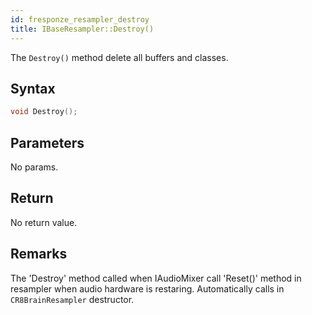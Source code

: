 ```yaml
---
id: fresponze_resampler_destroy
title: IBaseResampler::Destroy()
---
```


The `Destroy()` method delete all buffers and classes.

## Syntax 
```cpp
void Destroy();
```

## Parameters
No params.

## Return
No return value.

## Remarks
The 'Destroy' method called when IAudioMixer call 'Reset()' method in resampler when audio hardware is restaring. Automatically calls in `CR8BrainResampler` destructor.
